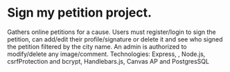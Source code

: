 # Sign my petition project.
Gathers online petitions for a cause. Users must register/login to sign the petition, can add/edit their profile/signature or delete it and see who signed the petition filtered by the city name. An admin is authorized to modify/delete any image/comment.
Technologies: Express, , Node.js, csrfProtection and bcrypt, Handlebars.js, Canvas AP and PostgresSQL
